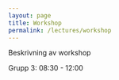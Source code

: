 ```yaml
---
layout: page
title: Workshop
permalink: /lectures/workshop
---
```


Beskrivning av workshop

Grupp 3: 08:30 - 12:00
